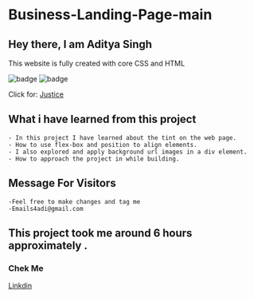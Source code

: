 # Business-Landing-Page-main
## Hey there, I am Aditya Singh

This website is fully created with core CSS and HTML


![badge](https://img.shields.io/badge/Project2-Restorent%20-yellow)
![badge](https://img.shields.io/badge/HTML-CSS-green)


Click for: [Justice](https://businesslandingpagemainbyaditya.netlify.app/)



## What i have learned from this project

    - In this project I have learned about the tint on the web page.
    - How to use flex-box and position to align elements.
    - I also explored and apply background url images in a div element.
    - How to approach the project in while building.

## Message For Visitors
    -Feel free to make changes and tag me
    -Emails4adi@gmail.com

## This project took me around 6 hours approximately .

### Chek Me  

[Linkdin](https://www.linkedin.com/in/codeman-aditya/)
